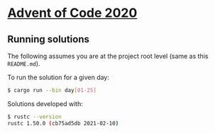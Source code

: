 # [Advent of Code 2020](https://adventofcode.com/2020)

## Running solutions

The following assumes you are at the project root level (same as this `README.md`).

To run the solution for a given day:

```bash
$ cargo run --bin day[01-25]
```

Solutions developed with:

```bash
$ rustc --version
rustc 1.50.0 (cb75ad5db 2021-02-10)
```
